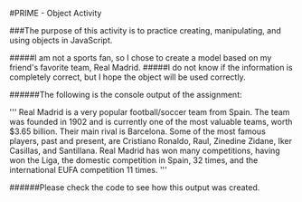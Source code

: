 #PRIME - Object Activity

###The purpose of this activity is to practice creating, manipulating, and using objects in JavaScript.

#####I am not a sports fan, so I chose to create a model based on my friend's favorite team, Real Madrid.
#####I do not know if the information is completely correct, but I hope the object will be used correctly.



######The following is the console output of the assignment:

'''
Real Madrid is a very popular football/soccer team from Spain.  The team was founded in 1902 and is currently one of the most valuable teams, worth $3.65 billion.  Their main rival is Barcelona.  Some of the most famous players, past and present, are Cristiano Ronaldo, Raul, Zinedine Zidane, Iker Casillas, and Santillana.  Real Madrid has won many competitions, having won the Liga, the domestic competition in Spain, 32 times, and the international EUFA competition 11 times.
'''

######Please check the code to see how this output was created.

